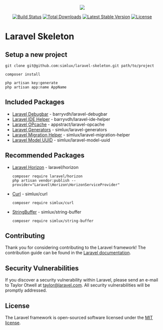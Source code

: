 <p align="center"><img src="https://laravel.com/assets/img/components/logo-laravel.svg"></p>

<p align="center">
<a href="https://travis-ci.org/laravel/framework"><img src="https://travis-ci.org/laravel/framework.svg" alt="Build Status"></a>
<a href="https://packagist.org/packages/laravel/framework"><img src="https://poser.pugx.org/laravel/framework/d/total.svg" alt="Total Downloads"></a>
<a href="https://packagist.org/packages/laravel/framework"><img src="https://poser.pugx.org/laravel/framework/v/stable.svg" alt="Latest Stable Version"></a>
<a href="https://packagist.org/packages/laravel/framework"><img src="https://poser.pugx.org/laravel/framework/license.svg" alt="License"></a>
</p>

# Laravel Skeleton
## Setup a new project
```
git clone git@github.com:simlux/laravel-skeleton.git path/to/project
```

```
composer install
```

```
php artisan key:generate
php artisan app:name AppName
```

## Included Packages
* [Laravel Debugbar](https://github.com/barryvdh/laravel-debugbar) - barryvdh/laravel-debugbar
* [Laravel IDE Helper](https://github.com/barryvdh/laravel-ide-helper) - barryvdh/laravel-ide-helper
* [Laravel OPcache](https://github.com/appstract/laravel-opcache) - appstract/laravel-opcache
* [Laravel Generators](https://github.com/simlux/laravel-generators) - simlux/laravel-generators
* [Laravel Migration Helper](https://github.com/simlux/laravel-migration-helper) - simlux/laravel-migration-helper
* [Laravel Model UUID](https://github.com/simlux/laravel-model-uuid) - simlux/laravel-model-uuid

## Recommended Packages
* [Laravel Horizon](https://github.com/simlux/horizon) - laravel/horizon

    ```
    composer require laravel/horizon
    php artisan vendor:publish --provider="Laravel\Horizon\HorizonServiceProvider"
    ```
* [Curl](https://github.com/simlux/curl) - simlux/curl

    ```
    composer require simlux/curl
    ```
* [StringBuffer](https://github.com/simlux/string-buffer) - simlux/string-buffer

    ```
    composer require simlux/string-buffer
    ```
## Contributing

Thank you for considering contributing to the Laravel framework! The contribution guide can be found in the [Laravel documentation](http://laravel.com/docs/contributions).

## Security Vulnerabilities

If you discover a security vulnerability within Laravel, please send an e-mail to Taylor Otwell at taylor@laravel.com. All security vulnerabilities will be promptly addressed.

## License

The Laravel framework is open-sourced software licensed under the [MIT license](http://opensource.org/licenses/MIT).
